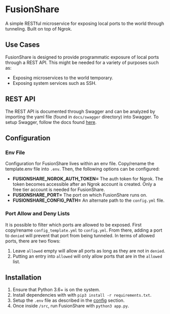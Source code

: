 # FusionShare
A simple RESTful microservice for exposing local ports to the world through
tunneling. Built on top of Ngrok.

## Use Cases
FusionShare is designed to provide programmatic exposure of local ports through
a REST API. This might be needed for a variety of purposes such as:
- Exposing microservices to the world temporary.
- Exposing system services such as SSH.
  
## REST API
The REST API is documented through Swagger and can be analyzed by importing
the yaml file (found in `docs/swagger` directory) into Swagger. To setup Swagger, follow
the docs found [here](https://swagger.io/docs/open-source-tools/swagger-editor/).

## Configuration

### Env File
Configuration for FusionShare lives within an env file. Copy/rename the template.env
file into `.env`. Then, the following options can be configured:
- **FUSIONSHARE_NGROK_AUTH_TOKEN=** The auth token for Ngrok. The token becomes accessible
  after an Ngrok account is created. Only a free tier account is needed for FusionShare.  
- **FUSIONSHARE_PORT=** The port on which FusionShare runs on.
- **FUSIONSHARE_CONFIG_PATH=** An alternate path to the `config.yml` file.

### Port Allow and Deny Lists
It is possible to filter which ports are allowed to be exposed. First copy/rename
`config_template.yml` to `config.yml`. From there, adding a port to `denied` will
prevent that port from being tunneled. In terms of allowed ports, there are two flows:
1. Leave `allowed` empty will allow all ports as long as they are not in `denied`.
2. Putting an entry into `allowed` will only allow ports that are in the `allowed` list.


## Installation
1. Ensure that Python 3.6+ is on the system.
2. Install dependencies with with `pip3 install -r requirements.txt`.
3. Setup the `.env` file as described in the [config](#configuration) section.
4. Once inside `/src`, run FusionShare with `python3 app.py`.